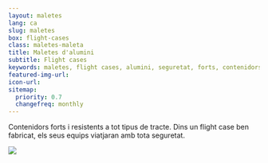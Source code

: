 ```yaml
---
layout: maletes
lang: ca
slug: maletes
box: flight-cases
class: maletes-maleta
title: Maletes d'alumini
subtitle: Flight cases
keywords: maletes, flight cases, alumini, seguretat, forts, contenidors
featured-img-url:
icon-url: 
sitemap:
  priority: 0.7
  changefreq: monthly
---
```


Contenidors forts i resistents a tot tipus de tracte. Dins un flight case ben fabricat, els seus equips viatjaran amb tota seguretat.

<p class="text-center"><img src="{{ site.base_url }}/assets/img/01-thumbnail-box-fort-maletes-alumini-flight-cases.jpg"></p>